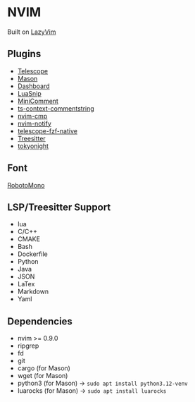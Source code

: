 # NVIM
Built on [LazyVim](https://www.lazyvim.org/)

## Plugins
* [Telescope](https://github.com/nvim-telescope/telescope.nvim)
* [Mason](https://github.com/williamboman/mason.nvim)
* [Dashboard](https://github.com/nvimdev/dashboard-nvim)
* [LuaSnip](https://github.com/L3MON4D3/LuaSnip)
* [MiniComment](https://github.com/echasnovski/mini.comment)
* [ts-context-commentstring](https://github.com/JoosepAlviste/nvim-ts-context-commentstring)
* [nvim-cmp](https://github.com/hrsh7th/nvim-cmp)
* [nvim-notify](https://github.com/rcarriga/nvim-notify)
* [telescope-fzf-native](https://github.com/nvim-telescope/telescope-fzf-native.nvim)
* [Treesitter](https://github.com/nvim-treesitter/nvim-treesitter)
* [tokyonight](https://github.com/folke/tokyonight.nvim)

## Font
[RobotoMono](https://www.nerdfonts.com/font-downloads)

## LSP/Treesitter Support
  * lua
  * C/C++
  * CMAKE
  * Bash
  * Dockerfile
  * Python
  * Java
  * JSON
  * LaTex
  * Markdown
  * Yaml

## Dependencies
* nvim >= 0.9.0
* ripgrep
* fd
* git
* cargo (for Mason)
* wget (for Mason)
* python3 (for Mason) -> `sudo apt install python3.12-venv`
* luarocks (for Mason) -> `sudo apt install luarocks`
